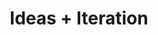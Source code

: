 ---
title: Ideas + Iteration
week: 13
dates: 
- 2023-04-25
- 2023-04-27
current: false
unit: 4
project: project4
day1:
- 'Assignment: Iteration'
- Small Group Crits
day2:
- 'Assignment: Implementation'
- Small Group Crits
hw:
- 'Project 4: Iteration'
- 'Project 4: Implementation'
---